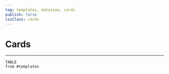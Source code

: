 ```yaml
---
tag: templates, dataview, cards
publish: false
cssClass: cards
---
```


# Cards
---

```dataview
TABLE
from #templates 
```